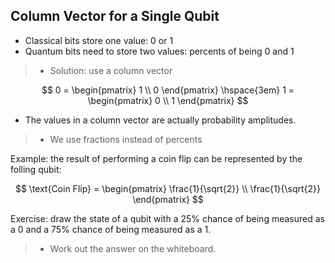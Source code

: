 ## Column Vector for a Single Qubit

- Classical bits store one value: 0 or 1     
- Quantum bits need to store two values: percents of being 0 and 1
     
> - Solution: use a column vector

$$
0 = 
\begin{pmatrix}
1 \\
0
\end{pmatrix} \hspace{3em}
1 = 
\begin{pmatrix}
0 \\
1
\end{pmatrix}
$$

- The values in a column vector are actually probability amplitudes.

> - We use fractions instead of percents

Example: the result of performing a coin flip can be represented by the folling qubit:

$$
\text{Coin Flip} = 
\begin{pmatrix}
\frac{1}{\sqrt{2}} \\
\frac{1}{\sqrt{2}}
\end{pmatrix}
$$

Exercise: draw the state of a qubit with a 25% chance of being measured as a 0 and a 75% chance of being
measured as a 1.

> - Work out the answer on the whiteboard.
